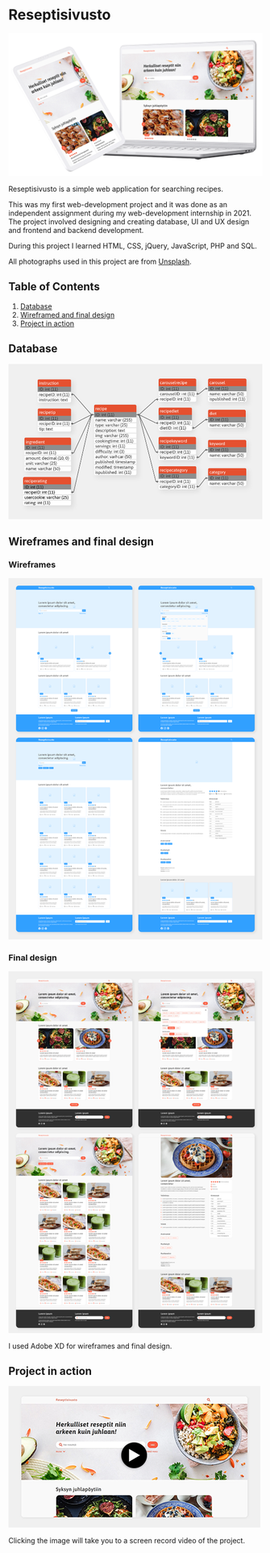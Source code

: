 # Reseptisivusto

![Reseptisivusto](https://github.com/kamuke/Reseptisivusto/blob/main/readmefiles/reseptisivusto_mockup.png)

Reseptisivusto is a simple web application for searching recipes.

This was my first web-development project and it was done as an independent assignment during my web-development internship in 2021. The project involved designing and creating database, UI and UX design and frontend and backend development.

During this project I learned HTML, CSS, jQuery, JavaScript, PHP and SQL.

All photographs used in this project are from [Unsplash](https://unsplash.com/).

## Table of Contents
1. [Database](#database)
2. [Wireframed and final design](#wireframes)
3. [Project in action](#action)

## Database <a name="database"></a>
![Database](https://github.com/kamuke/Reseptisivusto/blob/main/readmefiles/reseptisivusto_database.png)

## Wireframes and final design <a name="wireframes"></a>
### Wireframes
![Wireframe](https://github.com/kamuke/Reseptisivusto/blob/main/readmefiles/reseptisivusto_wireframe.png)

### Final design
![Final design](https://github.com/kamuke/Reseptisivusto/blob/main/readmefiles/reseptisivusto_design.png)

I used Adobe XD for wireframes and final design.

## Project in action <a name="action"></a>

[![Screen record thumbnail](https://github.com/kamuke/Reseptisivusto/blob/main/readmefiles/reseptisivusto_screenrecord_thumbnail.png)](https://youtu.be/xUS4i1TqUMo)

Clicking the image will take you to a screen record video of the project.


